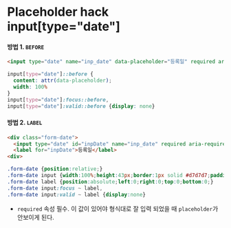 # Placeholder hack input[type="date"]
#### 방법 1. ```BEFORE```
``` html
<input type="date" name="inp_date" data-placeholder="등록일" required aria-required="true" />
```
``` css
input[type="date"]::before {
  content: attr(data-placeholder);
  width: 100%
}
input[type="date"]:focus::before,
input[type="date"]:valid::before {display: none}
```
#### 방법 2. ```LABEL```
``` html
<div class="form-date">
  <input type="date" id="inpDate" name="inp_date" required aria-required="true" />
  <label for="inpDate">등록일</label>
<div>
```
``` css
.form-date {position:relative;}
.form-date input {width:100%;height:43px;border:1px solid #d7d7d7;padding-left:10px;font-size:14px;}
.form-date label {position:absolute;left:0;right:0;top:0;bottom:0;}
.form-date input:focus ~ label,
.form-date input:valid ~ label {display:none}
```

- ```required``` 속성 필수. 이 값이 있어야 형식대로 잘 입력 되었을 때 ```placeholder```가 안보이게 된다.
